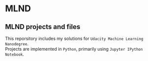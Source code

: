 # MLND
## MLND projects and files<br>

This reporsitory includes my solutions for `Udacity Machine Learning Nanodegree`.<br>
Projects are implemented in `Python`, primarily using `Jupyter IPython Notebook`. 

